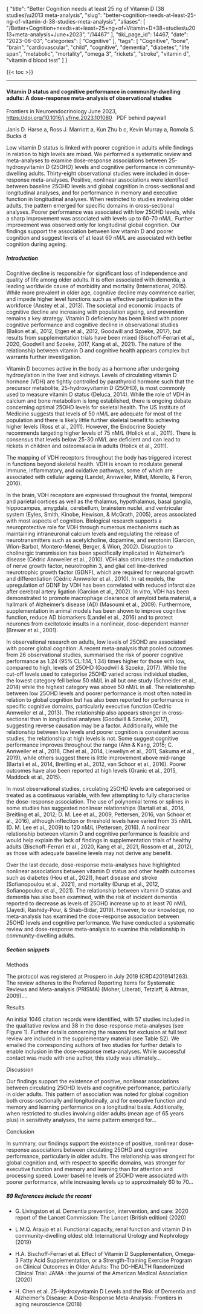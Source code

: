 {
    "title": "Better Cognition needs at least 25 ng of Vitamin D (38 studies)\u2013 meta-analysis",
    "slug": "better-cognition-needs-at-least-25-ng-of-vitamin-d-38-studies-meta-analysis",
    "aliases": [
        "/Better+Cognition+needs+at+least+25+ng+of+Vitamin+D+38+studies\u2013+meta-analysis+June+2023",
        "/14467"
    ],
    "tiki_page_id": 14467,
    "date": "2023-06-03",
    "categories": [
        "Cognitive"
    ],
    "tags": [
        "Cognitive",
        "bone",
        "brain",
        "cardiovascular",
        "child",
        "cognitive",
        "dementia",
        "diabetes",
        "life span",
        "metabolic",
        "mortality",
        "omega 3",
        "rickets",
        "stroke",
        "vitamin d",
        "vitamin d blood test"
    ]
}


{{< toc >}} 

---

#### Vitamin D status and cognitive performance in community-dwelling adults: A dose-response meta-analysis of observational studies

Frontiers in Neuroendocrinology June 2023, https://doi.org/10.1016/j.yfrne.2023.101080 &nbsp; PDF behind paywall

Janis D. Harse a, Ross J. Marriott a, Kun Zhu b c, Kevin Murray a, Romola S. Bucks d

Low vitamin D status is linked with poorer cognition in adults while findings in relation to high levels are mixed. We performed a systematic review and meta-analyses to examine dose-response associations between 25-hydroxyvitamin D (25OHD) levels and cognitive performance in community-dwelling adults. Thirty-eight observational studies were included in dose-response meta-analyses. Positive, nonlinear associations were identified between baseline 25OHD levels and global cognition in cross-sectional and longitudinal analyses, and for performance in memory and executive function in longitudinal analyses. When restricted to studies involving older adults, the pattern emerged for specific domains in cross-sectional analyses. Poorer performance was associated with low 25OHD levels, while a sharp improvement was associated with levels up to 60-70 nM/L. Further improvement was observed only for longitudinal global cognition. Our findings support the association between low vitamin D and poorer cognition and suggest levels of at least 60 nM/L are associated with better cognition during ageing.

##### Introduction

Cognitive decline is responsible for significant loss of independence and quality of life among older adults. It is often associated with dementia, a leading worldwide cause of morbidity and mortality (International, 2015). While more prevalent in older age, cognitive decline may commence earlier, and impede higher level functions such as effective participation in the workforce (Anstey et al., 2013). The societal and economic impacts of cognitive decline are increasing with population ageing, and prevention remains a key strategy. Vitamin D deficiency has been linked with poorer cognitive performance and cognitive decline in observational studies (Balion et al., 2012, Etgen et al., 2012, Goodwill and Szoeke, 2017), but results from supplementation trials have been mixed (Bischoff-Ferrari et al., 2020, Goodwill and Szoeke, 2017, Kang et al., 2021). The nature of the relationship between vitamin D and cognitive health appears complex but warrants further investigation.

Vitamin D becomes active in the body as a hormone after undergoing hydroxylation in the liver and kidneys. Levels of circulating vitamin D hormone (VDH) are tightly controlled by parathyroid hormone such that the precursor metabolite, 25-hydroxyvitamin D (25OHD), is most commonly used to measure vitamin D status (Deluca, 2014). While the role of VDH in calcium and bone metabolism is long established, there is ongoing debate concerning optimal 25OHD levels for skeletal health. The US Institute of Medicine suggests that levels of 50 nM/L are adequate for most of the population and there is likely little further skeletal benefit to achieving higher levels (Ross et al., 2011). However, the Endocrine Society recommends targeting higher levels of 75 nM/L (Holick et al., 2011). There is consensus that levels below 25-30 nM/L are deficient and can lead to rickets in children and osteomalacia in adults (Holick et al., 2011).

The mapping of VDH receptors throughout the body has triggered interest in functions beyond skeletal health. VDH is known to modulate general immune, inflammatory, and oxidative pathways, some of which are associated with cellular ageing (Landel, Annweiler, Millet, Morello, & Feron, 2016).

In the brain, VDH receptors are expressed throughout the frontal, temporal and parietal cortices as well as the thalamus, hypothalamus, basal ganglia, hippocampus, amygdala, cerebellum, brainstem nuclei, and ventricular system (Eyles, Smith, Kinobe, Hewison, & McGrath, 2005), areas associated with most aspects of cognition. Biological research supports a neuroprotective role for VDH through numerous mechanisms such as maintaining intraneuronal calcium levels and regulating the release of neurotransmitters such as acetylcholine, dopamine, and serotonin (Garcion, Wion-Barbot, Montero-Menei, Berger, & Wion, 2002). Disruption to cholinergic transmission has been specifically implicated in Alzheimer’s disease (Cédric Annweiler et al., 2010). VDH also stimulates the production of nerve growth factor, neurotrophin 3, and glial cell line-derived neurotrophic growth factor (GDNF), which are required for neuronal growth and differentiation (Cédric Annweiler et al., 2010). In rat models, the upregulation of GDNF by VDH has been correlated with reduced infarct size after cerebral artery ligation (Garcion et al., 2002). In vitro, VDH has been demonstrated to promote macrophage clearance of amyloid beta material, a hallmark of Alzheimer’s disease (AD) (Masoumi et al., 2009). Furthermore, supplementation in animal models has been shown to improve cognitive function, reduce AD biomarkers (Landel et al., 2016) and to protect neurones from excitotoxic insults in a nonlinear, dose-dependent manner (Brewer et al., 2001).

In observational research on adults, low levels of 25OHD are associated with poorer global cognition: A recent meta-analysis that pooled outcomes from 26 observational studies, summarised the risk of poorer cognitive performance as 1.24 (95% CL:1.14, 1.34) times higher for those with low, compared to high, levels of 25OHD (Goodwill & Szoeke, 2017). While the cut-off levels used to categorise 25OHD varied across individual studies, the lowest category fell below 50 nM/L in all but one study (Schneider et al., 2014) while the highest category was above 50 nM/L in all. The relationship between low 25OHD levels and poorer performance is most often noted in relation to global cognition but has also been reported for performance in specific cognitive domains, particularly executive function (Cedric Annweiler et al., 2013). The relationship also appears stronger in cross-sectional than in longitudinal analyses (Goodwill & Szoeke, 2017), suggesting reverse causation may be a factor. Additionally, while the relationship between low levels and poorer cognition is consistent across studies, the relationship at high levels is not. Some suggest cognitive performance improves throughout the range (Ahn & Kang, 2015; C. Annweiler et al., 2016, Chei et al., 2014, Llewellyn et al., 2011, Sakuma et al., 2019), while others suggest there is little improvement above mid-range (Bartali et al., 2014, Breitling et al., 2012, van Schoor et al., 2016). Poorer outcomes have also been reported at high levels (Granic et al., 2015, Maddock et al., 2015).

In most observational studies, circulating 25OHD levels are categorised or treated as a continuous variable, with few attempting to fully characterise the dose-response association. The use of polynomial terms or splines in some studies has suggested nonlinear relationships (Bartali et al., 2014, Breitling et al., 2012; D. M. Lee et al., 2009, Pettersen, 2016, van Schoor et al., 2016), although inflection or threshold levels have varied from 35 nM/L (D. M. Lee et al., 2009) to 120 nM/L (Pettersen, 2016). A nonlinear relationship between vitamin D and cognitive performance is feasible and would help explain the lack of findings in supplementation trials of healthy adults (Bischoff-Ferrari et al., 2020, Kang et al., 2021, Rossom et al., 2012), as those with adequate baseline levels may not derive any benefit.

Over the last decade, dose-response meta-analyses have highlighted nonlinear associations between vitamin D status and other health outcomes such as diabetes (Hou et al., 2021), heart disease and stroke (Sofianopoulou et al., 2021), and mortality (Durup et al., 2012, Sofianopoulou et al., 2021). The relationship between vitamin D status and dementia has also been examined, with the risk of incident dementia reported to decrease as levels of 25OHD increase up to at least 70 nM/L (Jayedi, Rashidy-Pour, & Shab-Bidar, 2019). However, to our knowledge, no meta-analysis has examined the dose-response association between 25OHD levels and cognitive performance. We have conducted a systematic review and dose-response meta-analysis to examine this relationship in community-dwelling adults.

##### Section snippets

Methods

The protocol was registered at Prospero in July 2019 (CRD42019141263). The review adheres to the Preferred Reporting Items for Systematic Reviews and Meta-analysis (PRISMA) (Moher, Liberati, Tetzlaff, & Altman, 2009)….

Results

An initial 1046 citation records were identified, with 57 studies included in the qualitative review and 38 in the dose-response meta-analyses (see Figure 1). Further details concerning the reasons for exclusion at full text review are included in the supplementary material (see Table S2). We emailed the corresponding authors of two studies for further details to enable inclusion in the dose-response meta-analyses. While successful contact was made with one author, this study was ultimately…

Discussion

Our findings support the existence of positive, nonlinear associations between circulating 25OHD levels and cognitive performance, particularly in older adults. This pattern of association was noted for global cognition both cross-sectionally and longitudinally, and for executive function and memory and learning performance on a longitudinal basis. Additionally, when restricted to studies involving older adults (mean age of 65 years plus) in sensitivity analyses, the same pattern emerged for…

Conclusion

In summary, our findings support the existence of positive, nonlinear dose-response associations between circulating 25OHD and cognitive performance, particularly in older adults. The relationship was strongest for global cognition and, with respect to specific domains, was stronger for executive function and memory and learning than for attention and processing speed. Lower baseline levels of 25OHD were associated with poorer performance, while increasing levels up to approximately 60 to 70…

##### 89 References include the recent

* G. Livingston et al. Dementia prevention, intervention, and care: 2020 report of the Lancet Commission: The Lancet (British edition) (2020)

* L.M.Q. Araujo et al. Functional capacity, renal function and vitamin D in community-dwelling oldest old: International Urology and Nephrology (2019)

* H.A. Bischoff-Ferrari et al. Effect of Vitamin D Supplementation, Omega-3 Fatty Acid Supplementation, or a Strength-Training Exercise Program on Clinical Outcomes in Older Adults: The DO-HEALTH Randomized Clinical Trial: JAMA : the journal of the American Medical Association (2020)

* H. Chen et al. 25-Hydroxyvitamin D Levels and the Risk of Dementia and Alzheimer's Disease: A Dose-Response Meta-Analysis: Frontiers in aging neuroscience (2018)